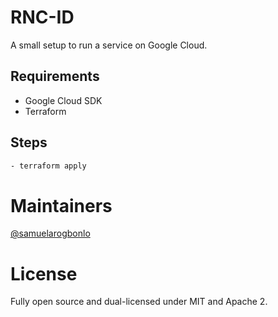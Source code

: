 # RNC-ID

A small setup to run a service on Google Cloud. 

## Requirements
- Google Cloud SDK
- Terraform

## Steps
```sh
- terraform apply
```

# Maintainers

[@samuelarogbonlo](https://github.com/samuelarogbonlo)

# License

Fully open source and dual-licensed under MIT and Apache 2.
